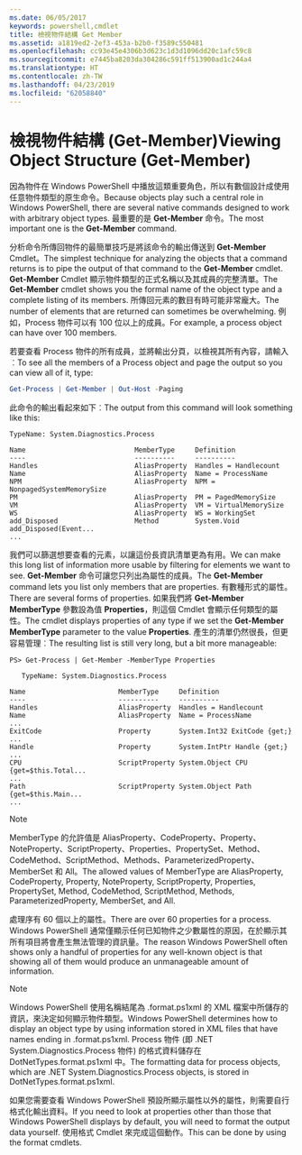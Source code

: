 ```yaml
---
ms.date: 06/05/2017
keywords: powershell,cmdlet
title: 檢視物件結構 Get Member
ms.assetid: a1819ed2-2ef3-453a-b2b0-f3589c550481
ms.openlocfilehash: cc93e45e4306b3d623c1d3d1096dd20c1afc59c8
ms.sourcegitcommit: e7445ba8203da304286c591ff513900ad1c244a4
ms.translationtype: HT
ms.contentlocale: zh-TW
ms.lasthandoff: 04/23/2019
ms.locfileid: "62058840"
---
```

# <a name="viewing-object-structure-get-member"></a><span data-ttu-id="29e3f-103">檢視物件結構 (Get-Member)</span><span class="sxs-lookup"><span data-stu-id="29e3f-103">Viewing Object Structure (Get-Member)</span></span>

<span data-ttu-id="29e3f-104">因為物件在 Windows PowerShell 中播放這類重要角色，所以有數個設計成使用任意物件類型的原生命令。</span><span class="sxs-lookup"><span data-stu-id="29e3f-104">Because objects play such a central role in Windows PowerShell, there are several native commands designed to work with arbitrary object types.</span></span> <span data-ttu-id="29e3f-105">最重要的是 **Get-Member** 命令。</span><span class="sxs-lookup"><span data-stu-id="29e3f-105">The most important one is the **Get-Member** command.</span></span>

<span data-ttu-id="29e3f-106">分析命令所傳回物件的最簡單技巧是將該命令的輸出傳送到 **Get-Member** Cmdlet。</span><span class="sxs-lookup"><span data-stu-id="29e3f-106">The simplest technique for analyzing the objects that a command returns is to pipe the output of that command to the **Get-Member** cmdlet.</span></span> <span data-ttu-id="29e3f-107">**Get-Member** Cmdlet 顯示物件類型的正式名稱以及其成員的完整清單。</span><span class="sxs-lookup"><span data-stu-id="29e3f-107">The **Get-Member** cmdlet shows you the formal name of the object type and a complete listing of its members.</span></span> <span data-ttu-id="29e3f-108">所傳回元素的數目有時可能非常龐大。</span><span class="sxs-lookup"><span data-stu-id="29e3f-108">The number of elements that are returned can sometimes be overwhelming.</span></span> <span data-ttu-id="29e3f-109">例如，Process 物件可以有 100 位以上的成員。</span><span class="sxs-lookup"><span data-stu-id="29e3f-109">For example, a process object can have over 100 members.</span></span>

<span data-ttu-id="29e3f-110">若要查看 Process 物件的所有成員，並將輸出分頁，以檢視其所有內容，請輸入︰</span><span class="sxs-lookup"><span data-stu-id="29e3f-110">To see all the members of a Process object and page the output so you can view all of it, type:</span></span>

```powershell
Get-Process | Get-Member | Out-Host -Paging
```

<span data-ttu-id="29e3f-111">此命令的輸出看起來如下︰</span><span class="sxs-lookup"><span data-stu-id="29e3f-111">The output from this command will look something like this:</span></span>

```output
TypeName: System.Diagnostics.Process

Name                           MemberType     Definition
----                           ----------     ----------
Handles                        AliasProperty  Handles = Handlecount
Name                           AliasProperty  Name = ProcessName
NPM                            AliasProperty  NPM = NonpagedSystemMemorySize
PM                             AliasProperty  PM = PagedMemorySize
VM                             AliasProperty  VM = VirtualMemorySize
WS                             AliasProperty  WS = WorkingSet
add_Disposed                   Method         System.Void add_Disposed(Event...
...
```

<span data-ttu-id="29e3f-112">我們可以篩選想要查看的元素，以讓這份長資訊清單更為有用。</span><span class="sxs-lookup"><span data-stu-id="29e3f-112">We can make this long list of information more usable by filtering for elements we want to see.</span></span> <span data-ttu-id="29e3f-113">**Get-Member** 命令可讓您只列出為屬性的成員。</span><span class="sxs-lookup"><span data-stu-id="29e3f-113">The **Get-Member** command lets you list only members that are properties.</span></span> <span data-ttu-id="29e3f-114">有數種形式的屬性。</span><span class="sxs-lookup"><span data-stu-id="29e3f-114">There are several forms of properties.</span></span> <span data-ttu-id="29e3f-115">如果我們將 **Get-Member MemberType** 參數設為值 **Properties**，則這個 Cmdlet 會顯示任何類型的屬性。</span><span class="sxs-lookup"><span data-stu-id="29e3f-115">The cmdlet displays properties of any type if we set the **Get-Member MemberType** parameter to the value **Properties**.</span></span> <span data-ttu-id="29e3f-116">產生的清單仍然很長，但更容易管理︰</span><span class="sxs-lookup"><span data-stu-id="29e3f-116">The resulting list is still very long, but a bit more manageable:</span></span>

```
PS> Get-Process | Get-Member -MemberType Properties

   TypeName: System.Diagnostics.Process

Name                       MemberType     Definition
----                       ----------     ----------
Handles                    AliasProperty  Handles = Handlecount
Name                       AliasProperty  Name = ProcessName
...
ExitCode                   Property       System.Int32 ExitCode {get;}
...
Handle                     Property       System.IntPtr Handle {get;}
...
CPU                        ScriptProperty System.Object CPU {get=$this.Total...
...
Path                       ScriptProperty System.Object Path {get=$this.Main...
...
```

> [!NOTE]
> <span data-ttu-id="29e3f-117">MemberType 的允許值是 AliasProperty、CodeProperty、Property、NoteProperty、ScriptProperty、Properties、PropertySet、Method、CodeMethod、ScriptMethod、Methods、ParameterizedProperty、MemberSet 和 All。</span><span class="sxs-lookup"><span data-stu-id="29e3f-117">The allowed values of MemberType are AliasProperty, CodeProperty, Property, NoteProperty, ScriptProperty, Properties, PropertySet, Method, CodeMethod, ScriptMethod, Methods, ParameterizedProperty, MemberSet, and All.</span></span>

<span data-ttu-id="29e3f-118">處理序有 60 個以上的屬性。</span><span class="sxs-lookup"><span data-stu-id="29e3f-118">There are over 60 properties for a process.</span></span> <span data-ttu-id="29e3f-119">Windows PowerShell 通常僅顯示任何已知物件之少數屬性的原因，在於顯示其所有項目將會產生無法管理的資訊量。</span><span class="sxs-lookup"><span data-stu-id="29e3f-119">The reason Windows PowerShell often shows only a handful of properties for any well-known object is that showing all of them would produce an unmanageable amount of information.</span></span>

> [!NOTE]
> <span data-ttu-id="29e3f-120">Windows PowerShell 使用名稱結尾為 .format.ps1xml 的 XML 檔案中所儲存的資訊，來決定如何顯示物件類型。</span><span class="sxs-lookup"><span data-stu-id="29e3f-120">Windows PowerShell determines how to display an object type by using information stored in XML files that have names ending in .format.ps1xml.</span></span> <span data-ttu-id="29e3f-121">Process 物件 (即 .NET System.Diagnostics.Process 物件) 的格式資料儲存在 DotNetTypes.format.ps1xml 中。</span><span class="sxs-lookup"><span data-stu-id="29e3f-121">The formatting data for process objects, which are .NET System.Diagnostics.Process objects, is stored in DotNetTypes.format.ps1xml.</span></span>

<span data-ttu-id="29e3f-122">如果您需要查看 Windows PowerShell 預設所顯示屬性以外的屬性，則需要自行格式化輸出資料。</span><span class="sxs-lookup"><span data-stu-id="29e3f-122">If you need to look at properties other than those that Windows PowerShell displays by default, you will need to format the output data yourself.</span></span> <span data-ttu-id="29e3f-123">使用格式 Cmdlet 來完成這個動作。</span><span class="sxs-lookup"><span data-stu-id="29e3f-123">This can be done by using the format cmdlets.</span></span>